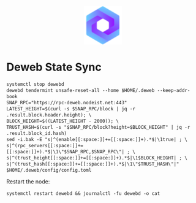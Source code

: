 <p align="center">
  <img height="100" height="auto" src="https://raw.githubusercontent.com/Nodeist/Kurulumlar/main/logos/deweb.png">
</p>


# Deweb State Sync
```
systemctl stop dewebd
dewebd tendermint unsafe-reset-all --home $HOME/.deweb --keep-addr-book
SNAP_RPC="https://rpc-deweb.nodeist.net:443"
LATEST_HEIGHT=$(curl -s $SNAP_RPC/block | jq -r .result.block.header.height); \
BLOCK_HEIGHT=$((LATEST_HEIGHT - 2000)); \
TRUST_HASH=$(curl -s "$SNAP_RPC/block?height=$BLOCK_HEIGHT" | jq -r .result.block_id.hash)
sed -i.bak -E "s|^(enable[[:space:]]+=[[:space:]]+).*$|\1true| ; \
s|^(rpc_servers[[:space:]]+=[[:space:]]+).*$|\1\"$SNAP_RPC,$SNAP_RPC\"| ; \
s|^(trust_height[[:space:]]+=[[:space:]]+).*$|\1$BLOCK_HEIGHT| ; \
s|^(trust_hash[[:space:]]+=[[:space:]]+).*$|\1\"$TRUST_HASH\"|" $HOME/.deweb/config/config.toml
```

Restart the node:
```
systemctl restart dewebd && journalctl -fu dewebd -o cat
```
